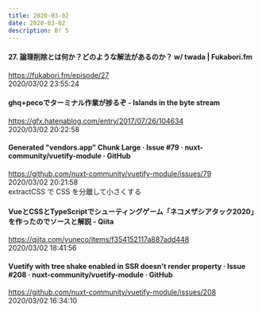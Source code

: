 ```yaml
---
title: 2020-03-02
date: 2020-03-02
description: B! 5
---
```


#### 27. 論理削除とは何か？どのような解法があるのか？ w/ twada | Fukabori.fm
https://fukabori.fm/episode/27<br>
2020/03/02 23:55:24<br>


#### ghq+pecoでターミナル作業が捗るぞ - Islands in the byte stream
https://gfx.hatenablog.com/entry/2017/07/26/104634<br>
2020/03/02 20:22:58<br>


#### Generated "vendors.app" Chunk Large · Issue #79 · nuxt-community/vuetify-module · GitHub
https://github.com/nuxt-community/vuetify-module/issues/79<br>
2020/03/02 20:21:58<br>
extractCSS で CSS を分離して小さくする


#### VueとCSSとTypeScriptでシューティングゲーム「ネコメザシアタック2020」を作ったのでソースと解説 - Qiita
https://qiita.com/yuneco/items/f354152117a887add448<br>
2020/03/02 18:41:56<br>


#### Vuetify with tree shake enabled in SSR doesn't render property · Issue #208 · nuxt-community/vuetify-module · GitHub
https://github.com/nuxt-community/vuetify-module/issues/208<br>
2020/03/02 16:34:10<br>


